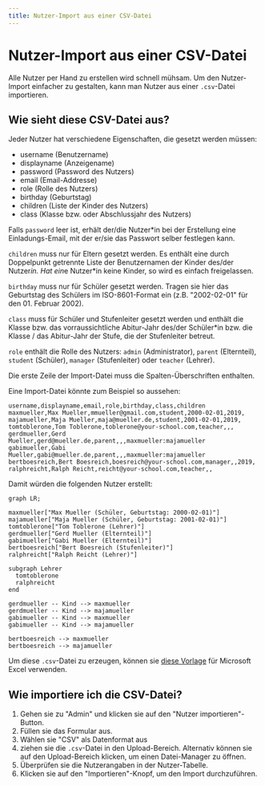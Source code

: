 ```yaml
---
title: Nutzer-Import aus einer CSV-Datei
---
```


# Nutzer-Import aus einer CSV-Datei

Alle Nutzer per Hand zu erstellen wird schnell mühsam.
Um den Nutzer-Import einfacher zu gestalten, kann man Nutzer aus einer `.csv`-Datei importieren.

## Wie sieht diese CSV-Datei aus?

Jeder Nutzer hat verschiedene Eigenschaften, die gesetzt werden müssen:

- username (Benutzername)
- displayname (Anzeigename)
- password (Password des Nutzers)
- email (Email-Addresse)
- role (Rolle des Nutzers)
- birthday (Geburtstag)
- children (Liste der Kinder des Nutzers)
- class (Klasse bzw. oder Abschlussjahr des Nutzers)

Falls `password` leer ist, erhält der/die Nutzer\*in bei der Erstellung eine Einladungs-Email, mit der er/sie das Passwort selber festlegen kann.

`children` muss nur für Eltern gesetzt werden.
Es enthält eine durch Doppelpunkt getrennte Liste der Benutzernamen der Kinder des/der Nutzer*in.
Hat ein*e Nutzer\*in keine Kinder, so wird es einfach freigelassen.

`birthday` muss nur für Schüler gesetzt werden.
Tragen sie hier das Geburtstag des Schülers im ISO-8601-Format ein (z.B. "2002-02-01" für den 01. Februar 2002).

`class` muss für Schüler und Stufenleiter gesetzt werden und enthält die Klasse bzw. das vorraussichtliche Abitur-Jahr des/der Schüler\*in bzw. die Klasse / das Abitur-Jahr der Stufe, die der Stufenleiter betreut.

`role` enthält die Rolle des Nutzers: `admin` (Administrator), `parent` (Elternteil), `student` (Schüler), `manager` (Stufenleiter) oder `teacher` (Lehrer).

Die erste Zeile der Import-Datei muss die Spalten-Überschriften enthalten.

Eine Import-Datei könnte zum Beispiel so aussehen:

```csv
username,displayname,email,role,birthday,class,children
maxmueller,Max Mueller,mmueller@gmail.com,student,2000-02-01,2019,
majamueller,Maja Mueller,maja@mueller.de,student,2001-02-01,2019,
tomtoblerone,Tom Toblerone,toblerone@your-school.com,teacher,,,
gerdmueller,Gerd Mueller,gerd@mueller.de,parent,,,maxmueller:majamueller
gabimueller,Gabi Mueller,gabi@mueller.de,parent,,,maxmueller:majamueller
bertboesreich,Bert Boesreich,boesreich@your-school.com,manager,,2019,
ralphreicht,Ralph Reicht,reicht@your-school.com,teacher,,
```

Damit würden die folgenden Nutzer erstellt:

```mermaid
graph LR;

maxmueller["Max Mueller (Schüler, Geburtstag: 2000-02-01)"]
majamueller["Maja Mueller (Schüler, Geburtstag: 2001-02-01)"]
tomtoblerone["Tom Toblerone (Lehrer)"]
gerdmueller["Gerd Mueller (Elternteil)"]
gabimueller["Gabi Mueller (Elternteil)"]
bertboesreich["Bert Boesreich (Stufenleiter)"]
ralphreicht["Ralph Reicht (Lehrer)"]

subgraph Lehrer
  tomtoblerone
  ralphreicht
end

gerdmueller -- Kind --> maxmueller
gerdmueller -- Kind --> majamueller
gabimueller -- Kind --> maxmueller
gabimueller -- Kind --> majamueller

bertboesreich --> maxmueller
bertboesreich --> majamueller
```

Um diese `.csv`-Datei zu erzeugen, können sie [diese Vorlage](https://gitlab.com/Skn0tt/EntE/raw/master/docs/assets/User%20Import%20Template.xlsx?inline=false) für Microsoft Excel verwenden.

## Wie importiere ich die CSV-Datei?

1. Gehen sie zu "Admin" und klicken sie auf den "Nutzer importieren"-Button.
2. Füllen sie das Formular aus.
3. Wählen sie "CSV" als Datenformat aus
4. ziehen sie die `.csv`-Datei in den Upload-Bereich. Alternativ können sie auf den Upload-Bereich klicken, um einen Datei-Manager zu öffnen.
5. Überprüfen sie die Nutzerangaben in der Nutzer-Tabelle.
6. Klicken sie auf den "Importieren"-Knopf, um den Import durchzuführen.
